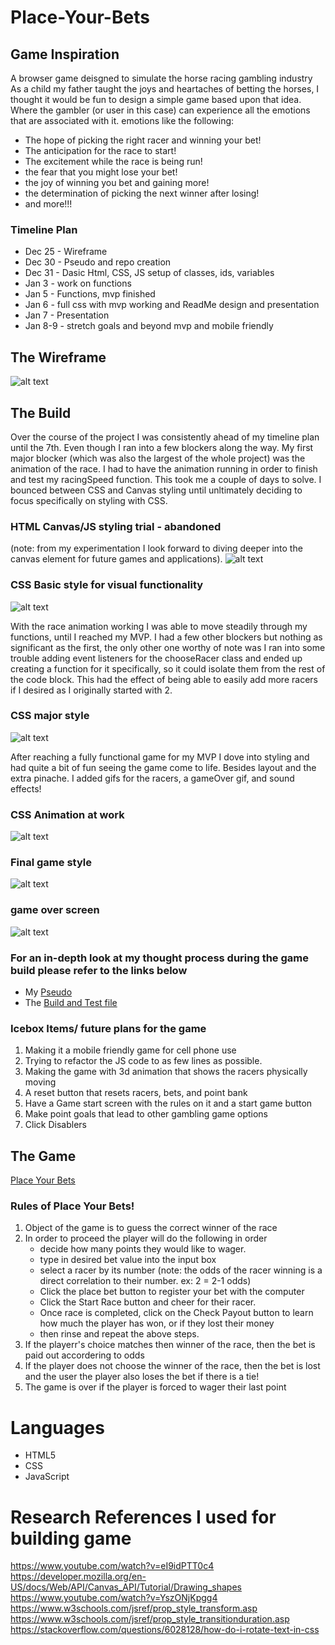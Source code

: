 # Place-Your-Bets

## Game Inspiration
A browser game deisgned to simulate the horse racing gambling industry
As a child my father taught the joys and heartaches of betting the horses, I thought it would be fun to design a simple game based upon that idea. Where the gambler (or user in this case) can experience all the emotions that are associated with it. 
  emotions like the following:
 - The hope of picking the right racer and winning your bet!
 - The anticipation for the race to start!
 - The excitement while the race is being run!
 - the fear that you might lose your bet! 
 - the joy of winning you bet and gaining more! 
 - the determination of picking the next winner after losing! 
 - and more!!!



### Timeline Plan
- Dec 25 - Wireframe
- Dec 30 - Pseudo and repo creation
- Dec 31 - Dasic Html, CSS, JS setup of classes, ids, variables
- Jan 3 - work on functions
- Jan 5 - Functions, mvp finished
- Jan 6 - full css with mvp working and ReadMe design and presentation
- Jan 7 - Presentation
- Jan 8-9 - stretch goals and beyond mvp and mobile friendly

## The Wireframe
![alt text](https://github.com/rybaier/Place-Your-Bets/blob/main/images%20/SquaresRacing.png)

## The Build
Over the course of the project I was consistently ahead of my timeline plan until the 7th. Even though I ran into a few blockers along the way. My first major blocker (which was also the largest of the whole project) was the animation of the race. I had to have the animation running in order to finish and test my racingSpeed function. This took me a couple of days to solve. I bounced between CSS and Canvas styling until unltimately deciding to focus specifically on styling with CSS.  

### HTML Canvas/JS styling trial - abandoned 
(note: from my experimentation I look forward to diving deeper into the canvas element for future games and applications).
![alt text](https://github.com/rybaier/Place-Your-Bets/blob/main/images%20/screenshots-of-game/PYB-screenshot-1-1-10pm.png) 

### CSS Basic style for visual functionality 
![alt text](https://github.com/rybaier/Place-Your-Bets/blob/main/images%20/screenshots-of-game/PYB-01-04-at-3.21.37-PM.png) 


With the race animation working I was able to move steadily through my functions, until I reached my MVP. I had a few other blockers but nothing as significant as the first, the only other one worthy of note was I ran into some trouble adding event listeners for the chooseRacer class and ended up creating a function for it specifically, so it could isolate them from the rest of the code block.  This had the effect of being able to easily add more racers if I desired as I originally started with 2. 

### CSS major style 
![alt text](https://github.com/rybaier/Place-Your-Bets/blob/main/images%20/screenshots-of-game/Screen-Shot-2022-01-05-at-3.53.14-PM.png)

After reaching a fully functional game for my MVP I dove into styling and had quite a bit of fun seeing the game come to life. Besides layout and the extra pinache. I added gifs for the racers, a gameOver gif, and sound effects! 

### CSS Animation at work
![alt text](https://github.com/rybaier/Place-Your-Bets/blob/main/images%20/screenshots-of-game/Screen-Shot-2022-01-05-at-3.54.26-PM.png)

### Final game style
![alt text](https://github.com/rybaier/Place-Your-Bets/blob/main/images%20/screenshots-of-game/finished%20browser%20style.png)

### game over screen
![alt text](https://github.com/rybaier/Place-Your-Bets/blob/main/images%20/screenshots-of-game/game-over%20-creen.png)




### For an in-depth look at my thought process during the game build please refer to the links below 
- My [Pseudo](https://github.com/rybaier/Place-Your-Bets/blob/main/js-files/pseudo.js)
- The [Build and Test file](https://github.com/rybaier/Place-Your-Bets/blob/main/js-files/test.js)

### Icebox Items/ future plans for the game
1. Making it a mobile friendly game for cell phone use
2. Trying to refactor the JS code to as few lines as possible.
3. Making the game with 3d animation that shows the racers physically moving
4. A reset button that resets racers, bets, and point bank
5. Have a Game start screen with the rules on it and a start game button 
6. Make point goals that lead to other gambling game options 
7. Click Disablers

## The Game
[Place Your Bets](https://rybaier.github.io/Place-Your-Bets/)

### Rules of Place Your Bets!
1. Object of the game is to guess the correct winner of the race
2. In order to proceed the player will do the following in order
    - decide how many points they would like to wager.
    - type in desired bet value into the input box
    - select a racer by its number (note: the odds of the racer winning is a direct     correlation to their number. ex: 2 = 2-1 odds)
    - Click the place bet button to register your bet with the computer
    - Click the Start Race button and cheer for their racer. 
    - Once race is completed, click on the Check Payout button to learn how much the player has won, or if they lost their money
    - then rinse and repeat the above steps.
3. If the playerr's choice matches then winner of the race, then the bet is paid out accordering to odds 
4. If the player does not choose the winner of the race, then the bet is lost and the user the player also loses the bet if there is a tie!
5. The game is over if the player is forced to wager their last point

# Languages
- HTML5
- CSS
- JavaScript 

# Research References I used for building game
https://www.youtube.com/watch?v=eI9idPTT0c4
https://developer.mozilla.org/en-US/docs/Web/API/Canvas_API/Tutorial/Drawing_shapes
https://www.youtube.com/watch?v=YszONjKpgg4
https://www.w3schools.com/jsref/prop_style_transform.asp
https://www.w3schools.com/jsref/prop_style_transitionduration.asp
https://stackoverflow.com/questions/6028128/how-do-i-rotate-text-in-css